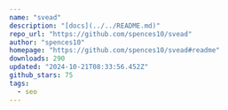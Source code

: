 ```yaml
---
name: "svead"
description: "[docs](../../README.md)"
repo_url: "https://github.com/spences10/svead"
author: "spences10"
homepage: "https://github.com/spences10/svead#readme"
downloads: 290
updated: "2024-10-21T08:33:56.452Z"
github_stars: 75
tags: 
  - seo
---
```

